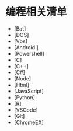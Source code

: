 # **编程相关清单**

<!-- vim-markdown-toc GFM -->
- [Bat]
- [DOS]
- [Vbs]
- [Android   ]
- [Powershell]
- [C]
- [C++]
- [C#]
- [Node]
- [Html]
- [JavaScript]
- [Python]
- [R]
- [VSCode]
- [Git]
- [ChromeEX]
<!-- vim-markdown-toc -->
